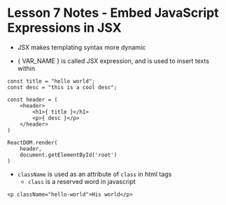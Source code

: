 # Lesson 7 Notes - Embed JavaScript Expressions in JSX

- JSX makes templating syntax more dynamic

- { VAR_NAME } is called JSX expression, and is used to insert texts within

```
const title = "hello world";
const desc = "this is a cool desc";

const header = (
    <header>
        <h1>{ title }</h1>
        <p>{ desc }</p>
    </header>
)

ReactDOM.render(
    header,
    document.getElementById('root')
)
```

- `className` is used as an attribute of `class` in html tags
    - `class` is a reserved word in javascript

```
<p className="hello-world">His world</p>
```